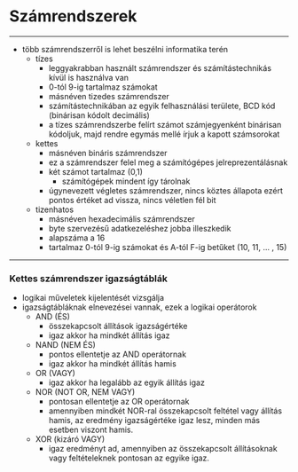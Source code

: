 # Számrendszerek
---

- több számrendszerről is lehet beszélni informatika terén
	- tízes
		- leggyakrabban használt számrendszer és számítástechnikás kívül is használva van
		- 0-tól 9-ig tartalmaz számokat 
		- másnéven tizedes számrendszer
		- számítástechnikában az egyik felhasználási területe, BCD kód (binárisan kódolt decimális)
		- a tízes számrendszerbe felírt számot számjegyenként binárisan kódoljuk, majd rendre egymás mellé írjuk a kapott számsorokat
	- kettes
		- másnéven bináris számrendszer
		- ez a számrendszer felel meg a számítógépes jelreprezentálásnak
		- két számot tartalmaz (0,1)
			- számítógépek mindent így tárolnak
		- úgynevezett végletes számrendszer, nincs köztes állapota ezért pontos értéket ad vissza, nincs véletlen fél bit
	- tizenhatos
		- másnéven hexadecimális számrendszer
		- byte szervezésű adatkezeléshez jobba illeszkedik
		- alapszáma a 16
		- tartalmaz 0-tól 9-ig számokat és A-tól F-ig betűket (10, 11, ... , 15)

---

### Kettes számrendszer igazságtáblák
- logikai műveletek kijelentését vizsgálja
- igazságtábláknak elnevezései vannak, ezek a logikai operátorok
	- AND (ÉS)
		- összekapcsolt állítások igazságértéke
		- igaz akkor ha mindkét állítás igaz
	- NAND (NEM ÉS)
		- pontos ellentetje az AND operátornak
		- igaz akkor ha mindkét állítás hamis
	- OR (VAGY)
		- igaz akkor ha legalább az egyik állítás igaz
	- NOR (NOT OR, NEM VAGY)
		- pontosan ellentetje az OR operátornak
		- amennyiben mindkét NOR-ral összekapcsolt feltétel vagy állítás hamis, az eredmény igazságértéke igaz lesz, minden más esetben viszont hamis.
	- XOR (kizáró VAGY)
		- igaz eredményt ad, amennyiben az összekapcsolt állításoknak vagy feltételeknek pontosan az egyike igaz.
